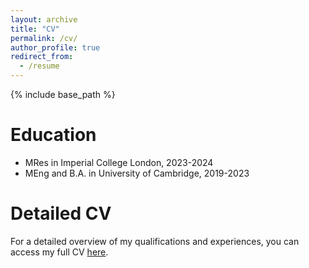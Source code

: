 ```yaml
---
layout: archive
title: "CV"
permalink: /cv/
author_profile: true
redirect_from:
  - /resume
---
```


{% include base_path %}

Education
======
* MRes in Imperial College London, 2023-2024
* MEng and B.A. in University of Cambridge, 2019-2023

Detailed CV
======
For a detailed overview of my qualifications and experiences, you can access my full CV [here](../CV_P_Jiang.pdf).
